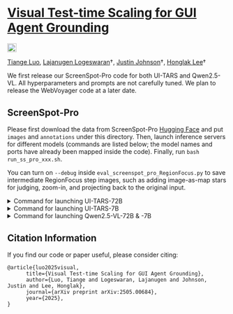 # [Visual Test-time Scaling for GUI Agent Grounding](https://arxiv.org/abs/2505.00684)

<a href="https://arxiv.org/abs/2505.00684"><img src="https://img.shields.io/badge/arXiv-2505.00684-b31b1b.svg" height=20.5></a>

[Tiange Luo](https://tiangeluo.github.io/), [Lajanugen Logeswaran](https://lajanugen.github.io/)&dagger;, [Justin Johnson](https://web.eecs.umich.edu/~justincj)&dagger;, [Honglak Lee](https://web.eecs.umich.edu/~honglak/)&dagger;

We first release our ScreenSpot-Pro code for both UI-TARS and Qwen2.5-VL. All hyperparameters and prompts are not carefully tuned. We plan to release the WebVoyager code at a later date.

## ScreenSpot-Pro

Please first download the data from ScreenSpot-Pro [Hugging Face](https://huggingface.co/datasets/likaixin/ScreenSpot-Pro/tree/main) and put `images` and `annotations` under this directory. Then, launch inference servers for different models (commands are listed below; the model names and ports have already been mapped inside the code). Finally, run `bash run_ss_pro_xxx.sh`.

You can turn on `--debug` inside `eval_screenspot_pro_RegionFocus.py` to save intermediate RegionFocus step images, such as adding image-as-map stars for judging, zoom-in, and projecting back to the original input.

<details>
<summary>Command for launching UI-TARS-72B</summary>

```bash
HUGGINGFACE_PATH='the local directory to cache Hugging Face models'
HF_TOKEN='your_HF_token'
docker run --runtime nvidia --gpus '"device=0,1,2,3,4,5,6,7"' --ipc=host \
  -p 8100:8100 \
  --env "HUGGING_FACE_HUB_TOKEN=${HF_TOKEN}" \
  --env "TORCH_USE_CUDA_DSA=1" \
  --env "CUDA_LAUNCH_BLOCKING=1" \
  -v $HUGGINGFACE_PATH:/root/.cache/huggingface \
  vllm/vllm-openai:v0.6.6 \
  --max-model-len 16384 \
  --max-num-seqs 256 \
  --gpu_memory_utilization 0.9 \
  --model bytedance-research/UI-TARS-72B-DPO \
  --tensor-parallel-size 8 \
  --enforce-eager \
  --limit-mm-per-prompt image=5 \
  --port 8100
```
</details>


<details>
<summary>Command for launching UI-TARS-7B</summary>

```bash
HUGGINGFACE_PATH='the local directory to cache Hugging Face models'
HF_TOKEN='your_HF_token'
docker run --runtime nvidia --gpus '"device=0,1,2,3"' --ipc=host \
  -p 8200:8200 \
  --env "HUGGING_FACE_HUB_TOKEN=${HF_TOKEN}" \
  --env "TORCH_USE_CUDA_DSA=1" \
  -v $HUGGINGFACE_PATH:/root/.cache/huggingface \
  vllm/vllm-openai:v0.6.6 \
  --max-model-len 16384 \
  --max-num-seqs 2048 \
  --gpu_memory_utilization 0.9 \
  --model bytedance-research/UI-TARS-7B-DPO \
  --tensor-parallel-size 4 \
  --limit-mm-per-prompt image=5 \
  --dtype bfloat16 \
  --port 8200
```
</details>


<details>
<summary>Command for launching Qwen2.5-VL-72B & -7B</summary>

Please first install https://github.com/QwenLM/Qwen-Agent and execute `mkdir -p ./qwen_utils && wget https://raw.githubusercontent.com/QwenLM/Qwen2.5-VL/main/cookbooks/utils/agent_function_call.py -O ./qwen_utils/agent_function_call.py`. 

```bash
export CUDA_VISIBLE_DEVICES=0,1,2,3,4,5,6,7
vllm serve Qwen/Qwen2.5-VL-72B-Instruct --port 8300  --dtype bfloat16   --limit-mm-per-prompt '{"images": 5}'   --tensor-parallel-size 8

export CUDA_VISIBLE_DEVICES=0,1,2,3
vllm serve Qwen/Qwen2.5-VL-7B-Instruct   --port 8400   --dtype bfloat16   --limit-mm-per-prompt '{"images": 5}'   --tensor-parallel-size 4
```

</details>


## Citation Information

If you find our code or paper useful, please consider citing:

```
@article{luo2025visual,
      title={Visual Test-time Scaling for GUI Agent Grounding},
      author={Luo, Tiange and Logeswaran, Lajanugen and Johnson, Justin and Lee, Honglak},
      journal={arXiv preprint arXiv:2505.00684},
      year={2025},
}
```
